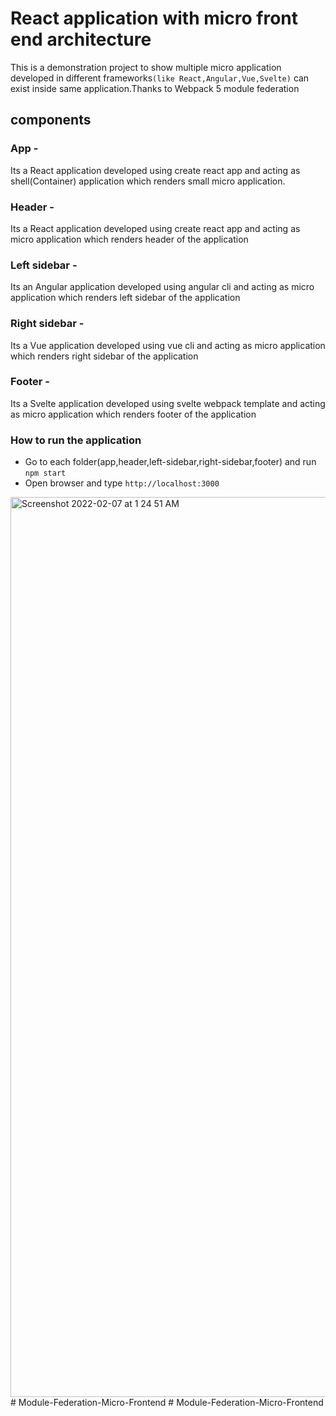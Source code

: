
# React application with micro front end architecture

This is a demonstration project to show multiple micro application developed in different frameworks`(like React,Angular,Vue,Svelte)` can exist inside same application.Thanks to Webpack 5 module federation

## components

### App - 
Its a React application developed using create react app and acting as shell(Container) application which renders small micro application.

### Header -
Its a React application developed using create react app and acting as micro application which renders header of the application

### Left sidebar -
Its an Angular application developed using angular cli and acting as micro application which renders left sidebar of the application

### Right sidebar -
Its a Vue application developed using vue cli and acting as micro application which renders right sidebar of the application

### Footer -
Its a Svelte application developed using svelte webpack template and acting as micro application which renders footer of the application

### How to run the application

- Go to each folder(app,header,left-sidebar,right-sidebar,footer) and run `npm start`
- Open browser and type `http://localhost:3000`

<img width="1440" alt="Screenshot 2022-02-07 at 1 24 51 AM" src="https://user-images.githubusercontent.com/12604444/152698973-ded96d4a-1aa3-4764-8012-28bf5e50d4cc.png">
# Module-Federation-Micro-Frontend
# Module-Federation-Micro-Frontend
